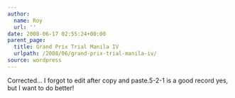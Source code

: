 ```yaml
---
author:
  name: Roy
  url: ''
date: 2008-06-17 02:55:24+00:00
parent_page:
  title: Grand Prix Trial Manila IV
  urlpath: /2008/06/grand-prix-trial-manila-iv/
source: wordpress
---
```


Corrected... I forgot to edit after copy and paste.5-2-1 is a good record yes, but I want to do better!